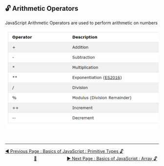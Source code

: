 ## :unlock: Arithmetic Operators

JavaScript Arithmetic Operators are used to perform arithmetic on numbers

![](../.gitbook/assets/arithmetic-operators.png)
<br><br><br>

<hr>

[:arrow_backward: Previous Page : Basics of JavaScript : Primitive Types :unlock:](primitive-types.md) &nbsp;&nbsp;&nbsp;&nbsp;&nbsp;&nbsp;&nbsp;&nbsp;&nbsp;&nbsp;&nbsp;&nbsp;&nbsp;&nbsp;&nbsp;&nbsp;&nbsp;&nbsp;&nbsp;&nbsp;&nbsp;&nbsp;&nbsp;&nbsp;[:house_with_garden:](../README.md)&nbsp;&nbsp;&nbsp;&nbsp;&nbsp;&nbsp;&nbsp;&nbsp;&nbsp;&nbsp;&nbsp;&nbsp;&nbsp;&nbsp;&nbsp;&nbsp;&nbsp;&nbsp;&nbsp;&nbsp;&nbsp;&nbsp;&nbsp;&nbsp; [:arrow_forward: Next Page : Basics of JavaScript : Array :unlock:](array.md)
